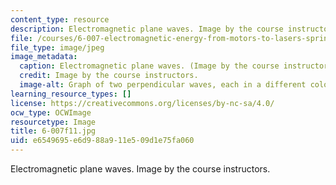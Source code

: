 ```yaml
---
content_type: resource
description: Electromagnetic plane waves. Image by the course instructors.
file: /courses/6-007-electromagnetic-energy-from-motors-to-lasers-spring-2011/e6549695e6d988a911e509d1e75fa060_6-007f11.jpg
file_type: image/jpeg
image_metadata:
  caption: Electromagnetic plane waves. (Image by the course instructors.)
  credit: Image by the course instructors.
  image-alt: Graph of two perpendicular waves, each in a different color.
learning_resource_types: []
license: https://creativecommons.org/licenses/by-nc-sa/4.0/
ocw_type: OCWImage
resourcetype: Image
title: 6-007f11.jpg
uid: e6549695-e6d9-88a9-11e5-09d1e75fa060
---
```

Electromagnetic plane waves. Image by the course instructors.